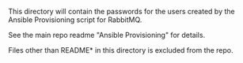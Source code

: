 This directory will contain the passwords for the users created by the Ansible Provisioning script
for RabbitMQ.

See the main repo readme "Ansible Provisioning" for details.

Files other than README* in this directory is excluded from the repo.